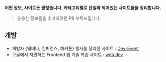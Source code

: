  **어떤 정보, 사이트든 괜찮습니다. 카테고리별로 단일화 되어있는 사이트들을 정리합니다.**

> 유용한 정보들을 추가하려면 PR 부탁드립니다.

## 개발
- 개발자 {웨비나, 컨퍼런스, 해커톤} 행사를 정리한 사이트 : [Dev-Event](https://github.com/brave-people/Dev-Event)
- 구글에서 지원하는 Frontend 웹 기술 학습 사이트 : [web.dev](https://web.dev/)
